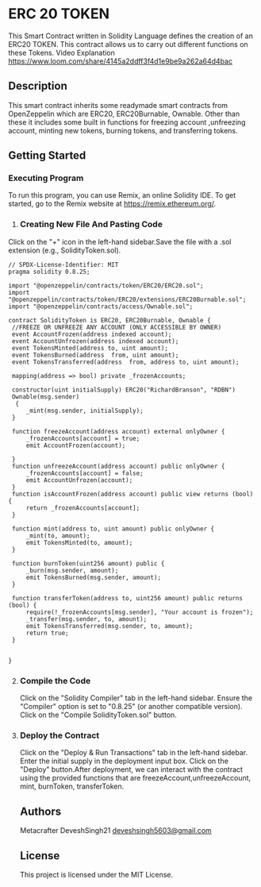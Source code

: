 # ERC 20 TOKEN
This Smart Contract written in Solidity Language defines the creation of an ERC20 TOKEN. This contract allows us to carry out different functions on these Tokens.
Video Explanation  https://www.loom.com/share/4145a2ddff3f4d1e9be9a262a64d4bac
## Description 
This smart contract inherits some readymade smart contracts from OpenZeppelin which are ERC20, ERC20Burnable, Ownable.
Other than these it includes some built in functions for freezing account ,unfreezing account, minting new tokens, burning tokens, and transferring tokens.

## Getting Started
 ### Executing Program
 To run this program, you can use Remix, an online Solidity IDE. To get started, go to the Remix website at https://remix.ethereum.org/.
 1. ### Creating New File And Pasting Code
    
  Click on the "+" icon in the left-hand sidebar.Save the file with a .sol extension (e.g., SolidityToken.sol).
   ```
// SPDX-License-Identifier: MIT
pragma solidity 0.8.25;

import "@openzeppelin/contracts/token/ERC20/ERC20.sol";
import "@openzeppelin/contracts/token/ERC20/extensions/ERC20Burnable.sol";
import "@openzeppelin/contracts/access/Ownable.sol";

contract SolidityToken is ERC20, ERC20Burnable, Ownable {
    //FREEZE OR UNFREEZE ANY ACCOUNT (ONLY ACCESSIBLE BY OWNER)
    event AccountFrozen(address indexed account);
    event AccountUnfrozen(address indexed account);
    event TokensMinted(address to, uint amount);
    event TokensBurned(address  from, uint amount);
    event TokensTransferred(address  from, address to, uint amount);
    
    mapping(address => bool) private _frozenAccounts;

    constructor(uint initialSupply) ERC20("RichardBranson", "RDBN")
    Ownable(msg.sender)
     {
        _mint(msg.sender, initialSupply);
    }

    function freezeAccount(address account) external onlyOwner {
        _frozenAccounts[account] = true;
        emit AccountFrozen(account);

    }
    function unfreezeAccount(address account) public onlyOwner {
        _frozenAccounts[account] = false;
        emit AccountUnfrozen(account);
    }
    function isAccountFrozen(address account) public view returns (bool) {
        return _frozenAccounts[account];
    }

    function mint(address to, uint amount) public onlyOwner {
        _mint(to, amount);
        emit TokensMinted(to, amount);
    }

    function burnToken(uint256 amount) public {
        _burn(msg.sender, amount);
        emit TokensBurned(msg.sender, amount);
    }

    function transferToken(address to, uint256 amount) public returns (bool) {
        require(!_frozenAccounts[msg.sender], "Your account is frozen");
        _transfer(msg.sender, to, amount);
        emit TokensTransferred(msg.sender, to, amount);
        return true;
    }
    
    
}
```
2. ### Compile the Code
   Click on the "Solidity Compiler" tab in the left-hand sidebar. Ensure the "Compiler" option is set to "0.8.25" (or another compatible version). Click on the "Compile SolidityToken.sol" button.
3. ### Deploy the Contract
   Click on the "Deploy & Run Transactions" tab in the left-hand sidebar. Enter the initial supply in the deployment input box. Click on the "Deploy" button.After deployment, we can interact with the contract using the provided functions that are freezeAccount,unfreezeAccount, mint, burnToken, transferToken.
    ## Authors
   Metacrafter DeveshSingh21 deveshsingh5603@gmail.com
   ## License
   This project is licensed under the MIT License.
   
   
